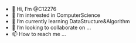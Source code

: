- 👋 Hi, I’m @C12276
- 👀 I’m interested in ComputerScience
- 🌱 I’m currently learning DataStructure&Algorithm
- 💞️ I’m looking to collaborate on ...
- 📫 How to reach me ...

<!---
C12276/C12276 is a ✨ special ✨ repository because its `README.md` (this file) appears on your GitHub profile.
You can click the Preview link to take a look at your changes.
--->
